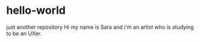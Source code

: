 # hello-world
just another repository
Hi my name is Sara and i'm an artist who is studying to be an UXer.
